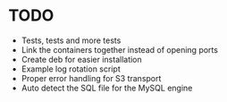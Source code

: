 # TODO

* Tests, tests and more tests
* Link the containers together instead of opening ports
* Create deb for easier installation
* Example log rotation script
* Proper error handling for S3 transport
* Auto detect the SQL file for the MySQL engine
